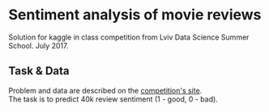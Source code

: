 # Sentiment analysis of movie reviews

Solution for kaggle in class competition from Lviv Data Science Summer School. July 2017.

## Task & Data

Problem and data are described on the [competition's site](https://www.kaggle.com/c/sentiment-analysis-ucu). <br>
The task is to predict 40k review sentiment (1 - good, 0 - bad).